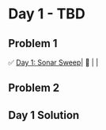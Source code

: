 # Day 1 - TBD

## Problem 1
✅ [Day 1: Sonar Sweep](https://adventofcode.com/2021/day/1#part2)| 🎇 | |
## Problem 2

## Day 1 Solution

```

```
